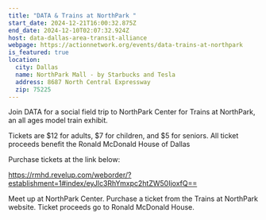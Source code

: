 ```yaml
---
title: "DATA & Trains at NorthPark "
start_date: 2024-12-21T16:00:32.875Z
end_date: 2024-12-10T02:07:32.924Z
host: data-dallas-area-transit-alliance
webpage: https://actionnetwork.org/events/data-trains-at-northpark
is_featured: true
location:
  city: Dallas
  name: NorthPark Mall - by Starbucks and Tesla
  address: 8687 North Central Expressway
  zip: 75225
---
```

Join DATA for a social field trip to NorthPark Center for Trains at NorthPark, an all ages model train exhibit.

Tickets are $12 for adults, $7 for children, and $5 for seniors. All ticket proceeds benefit the Ronald McDonald House of Dallas

Purchase tickets at the link below:

https://rmhd.revelup.com/weborder/?establishment=1#index/eyJlc3RhYmxpc2htZW50IjoxfQ== 

Meet up at NorthPark Center. Purchase a ticket from the Trains at NorthPark website. Ticket proceeds go to Ronald McDonald House.